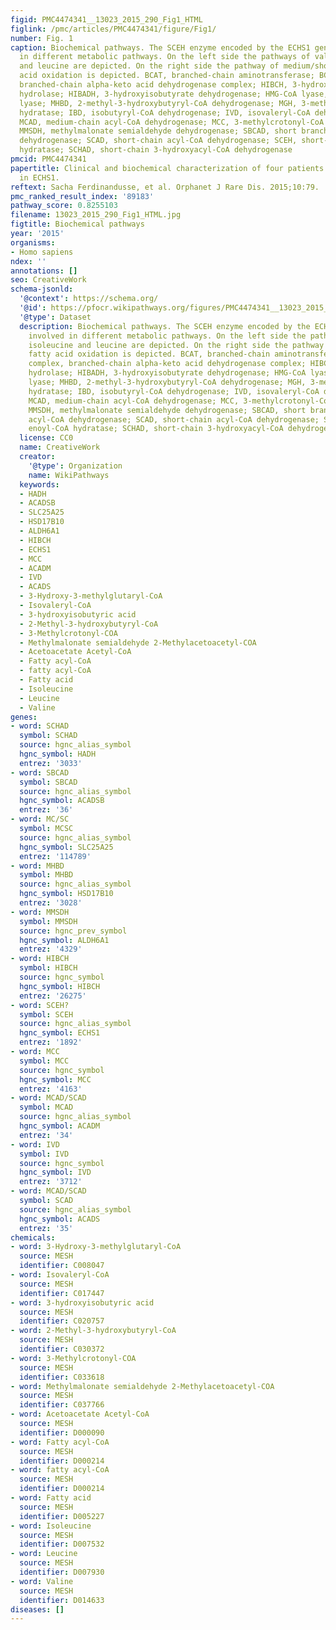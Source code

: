```yaml
---
figid: PMC4474341__13023_2015_290_Fig1_HTML
figlink: /pmc/articles/PMC4474341/figure/Fig1/
number: Fig. 1
caption: Biochemical pathways. The SCEH enzyme encoded by the ECHS1 gene is involved
  in different metabolic pathways. On the left side the pathways of valine, isoleucine
  and leucine are depicted. On the right side the pathway of medium/short-chain fatty
  acid oxidation is depicted. BCAT, branched-chain aminotransferase; BCKD complex,
  branched-chain alpha-keto acid dehydrogenase complex; HIBCH, 3-hydroxyisobutyryl-CoA
  hydrolase; HIBADH, 3-hydroxyisobutyrate dehydrogenase; HMG-CoA lyase, 3-hydroxy-3-methylglutaryl-CoA
  lyase; MHBD, 2-methyl-3-hydroxybutyryl-CoA dehydrogenase; MGH, 3-methylglutaconyl-CoA
  hydratase; IBD, isobutyryl-CoA dehydrogenase; IVD, isovaleryl-CoA dehydrogenase;
  MCAD, medium-chain acyl-CoA dehydrogenase; MCC, 3-methylcrotonyl-CoA carboxylase;
  MMSDH, methylmalonate semialdehyde dehydrogenase; SBCAD, short branched-chain acyl-CoA
  dehydrogenase; SCAD, short-chain acyl-CoA dehydrogenase; SCEH, short-chain enoyl-CoA
  hydratase; SCHAD, short-chain 3-hydroxyacyl-CoA dehydrogenase
pmcid: PMC4474341
papertitle: Clinical and biochemical characterization of four patients with mutations
  in ECHS1.
reftext: Sacha Ferdinandusse, et al. Orphanet J Rare Dis. 2015;10:79.
pmc_ranked_result_index: '89183'
pathway_score: 0.8255103
filename: 13023_2015_290_Fig1_HTML.jpg
figtitle: Biochemical pathways
year: '2015'
organisms:
- Homo sapiens
ndex: ''
annotations: []
seo: CreativeWork
schema-jsonld:
  '@context': https://schema.org/
  '@id': https://pfocr.wikipathways.org/figures/PMC4474341__13023_2015_290_Fig1_HTML.html
  '@type': Dataset
  description: Biochemical pathways. The SCEH enzyme encoded by the ECHS1 gene is
    involved in different metabolic pathways. On the left side the pathways of valine,
    isoleucine and leucine are depicted. On the right side the pathway of medium/short-chain
    fatty acid oxidation is depicted. BCAT, branched-chain aminotransferase; BCKD
    complex, branched-chain alpha-keto acid dehydrogenase complex; HIBCH, 3-hydroxyisobutyryl-CoA
    hydrolase; HIBADH, 3-hydroxyisobutyrate dehydrogenase; HMG-CoA lyase, 3-hydroxy-3-methylglutaryl-CoA
    lyase; MHBD, 2-methyl-3-hydroxybutyryl-CoA dehydrogenase; MGH, 3-methylglutaconyl-CoA
    hydratase; IBD, isobutyryl-CoA dehydrogenase; IVD, isovaleryl-CoA dehydrogenase;
    MCAD, medium-chain acyl-CoA dehydrogenase; MCC, 3-methylcrotonyl-CoA carboxylase;
    MMSDH, methylmalonate semialdehyde dehydrogenase; SBCAD, short branched-chain
    acyl-CoA dehydrogenase; SCAD, short-chain acyl-CoA dehydrogenase; SCEH, short-chain
    enoyl-CoA hydratase; SCHAD, short-chain 3-hydroxyacyl-CoA dehydrogenase
  license: CC0
  name: CreativeWork
  creator:
    '@type': Organization
    name: WikiPathways
  keywords:
  - HADH
  - ACADSB
  - SLC25A25
  - HSD17B10
  - ALDH6A1
  - HIBCH
  - ECHS1
  - MCC
  - ACADM
  - IVD
  - ACADS
  - 3-Hydroxy-3-methylglutaryl-CoA
  - Isovaleryl-CoA
  - 3-hydroxyisobutyric acid
  - 2-Methyl-3-hydroxybutyryl-CoA
  - 3-Methylcrotonyl-COA
  - Methylmalonate semialdehyde 2-Methylacetoacetyl-COA
  - Acetoacetate Acetyl-CoA
  - Fatty acyl-CoA
  - fatty acyl-CoA
  - Fatty acid
  - Isoleucine
  - Leucine
  - Valine
genes:
- word: SCHAD
  symbol: SCHAD
  source: hgnc_alias_symbol
  hgnc_symbol: HADH
  entrez: '3033'
- word: SBCAD
  symbol: SBCAD
  source: hgnc_alias_symbol
  hgnc_symbol: ACADSB
  entrez: '36'
- word: MC/SC
  symbol: MCSC
  source: hgnc_alias_symbol
  hgnc_symbol: SLC25A25
  entrez: '114789'
- word: MHBD
  symbol: MHBD
  source: hgnc_alias_symbol
  hgnc_symbol: HSD17B10
  entrez: '3028'
- word: MMSDH
  symbol: MMSDH
  source: hgnc_prev_symbol
  hgnc_symbol: ALDH6A1
  entrez: '4329'
- word: HIBCH
  symbol: HIBCH
  source: hgnc_symbol
  hgnc_symbol: HIBCH
  entrez: '26275'
- word: SCEH?
  symbol: SCEH
  source: hgnc_alias_symbol
  hgnc_symbol: ECHS1
  entrez: '1892'
- word: MCC
  symbol: MCC
  source: hgnc_symbol
  hgnc_symbol: MCC
  entrez: '4163'
- word: MCAD/SCAD
  symbol: MCAD
  source: hgnc_alias_symbol
  hgnc_symbol: ACADM
  entrez: '34'
- word: IVD
  symbol: IVD
  source: hgnc_symbol
  hgnc_symbol: IVD
  entrez: '3712'
- word: MCAD/SCAD
  symbol: SCAD
  source: hgnc_alias_symbol
  hgnc_symbol: ACADS
  entrez: '35'
chemicals:
- word: 3-Hydroxy-3-methylglutaryl-CoA
  source: MESH
  identifier: C008047
- word: Isovaleryl-CoA
  source: MESH
  identifier: C017447
- word: 3-hydroxyisobutyric acid
  source: MESH
  identifier: C020757
- word: 2-Methyl-3-hydroxybutyryl-CoA
  source: MESH
  identifier: C030372
- word: 3-Methylcrotonyl-COA
  source: MESH
  identifier: C033618
- word: Methylmalonate semialdehyde 2-Methylacetoacetyl-COA
  source: MESH
  identifier: C037766
- word: Acetoacetate Acetyl-CoA
  source: MESH
  identifier: D000090
- word: Fatty acyl-CoA
  source: MESH
  identifier: D000214
- word: fatty acyl-CoA
  source: MESH
  identifier: D000214
- word: Fatty acid
  source: MESH
  identifier: D005227
- word: Isoleucine
  source: MESH
  identifier: D007532
- word: Leucine
  source: MESH
  identifier: D007930
- word: Valine
  source: MESH
  identifier: D014633
diseases: []
---
```


